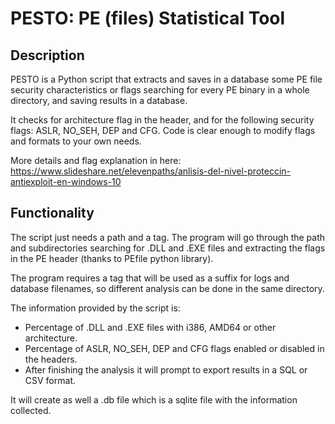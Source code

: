 PESTO: PE (files) Statistical Tool
====================================

Description
-----------

PESTO is a Python script that extracts and saves in a database some PE file security characteristics or flags
searching for every PE binary in a whole directory, and saving results in a database. 

It checks for architecture flag in the header, and for the following security flags: ASLR, NO_SEH, DEP and CFG. 
Code is clear enough to modify flags and formats to your own needs.

More details and flag explanation in here: 
https://www.slideshare.net/elevenpaths/anlisis-del-nivel-proteccin-antiexploit-en-windows-10

Functionality
-------------

The script just needs a path and a tag. The program will go through the path and subdirectories searching for 
.DLL and .EXE files and extracting the flags in the PE header (thanks to PEfile python library). 

The program requires a tag that will be used as a suffix for logs and database filenames, 
so different analysis can be done in the same directory.

The information provided by the script is:
- Percentage of .DLL and .EXE files with i386, AMD64 or other architecture.
- Percentage of ASLR, NO_SEH, DEP and CFG flags enabled or disabled in the headers.
- After finishing the analysis it will prompt to export results in a SQL or CSV format. 

It will create as well a .db file which is a sqlite file with the information collected.
